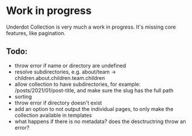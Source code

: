 # Work in progress

Underdot Collection is very much a work in progress. It's missing core features, like pagination.


## Todo:

* throw error if name or directory are undefined
* resolve subdirectories, e.g. about/team -> children.about.children.team.children
* allow collection to have subdirectories, for example: /posts/2021/01/post-title, and make sure the slug has the full path
* sorting
* throw error if directory doesn't exist
* add an option to not output the individual pages, to only make the collection available in templates
* what happens if there is no metadata? does the desctructring throw an error?
